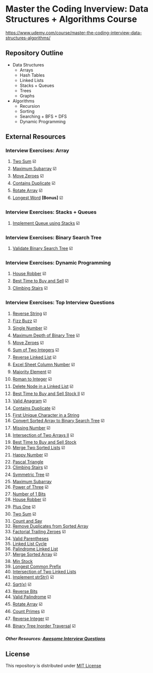 # Master the Coding Inverview: Data Structures + Algorithms Course

https://www.udemy.com/course/master-the-coding-interview-data-structures-algorithms/

## Repository Outline
- Data Structures
  - Arrays 
  - Hash Tables
  - Linked Lists
  - Stacks + Queues
  - Trees
  - Graphs
- Algorithms
  - Recursion
  - Sorting
  - Searching + BFS + DFS
  - Dynamic Programming

## External Resources
### Interview Exercises: Array
1. [Two Sum](https://leetcode.com/problems/two-sum/description/) ☑️
2. [Maximum Subarray](https://leetcode.com/problems/maximum-subarray/description/) ☑️
3. [Move Zeroes](https://leetcode.com/problems/move-zeroes/description/) ☑️
4. [Contains Duplicate](https://leetcode.com/problems/contains-duplicate/description/) ☑️
5. [Rotate Array](https://leetcode.com/problems/rotate-array/description/) ☑️
6. [Longest Word](https://coderbyte.com/information/Longest%20Word) __[Bonus]__ ☑️

### Interview Exercises: Stacks + Queues
1. [Implement Queue using Stacks](https://leetcode.com/problems/implement-queue-using-stacks/) ☑️

### Interview Exercises: Binary Search Tree
1. [Validate Binary Search Tree](https://leetcode.com/problems/validate-binary-search-tree/) ☑️

### Interview Exercises: Dynamic Programming
1. [House Robber](https://leetcode.com/problems/house-robber/submissions/) ☑️
2. [Best Time to Buy and Sell](https://leetcode.com/problems/best-time-to-buy-and-sell-stock/submissions/) ☑️
3. [Climbing Stairs](https://leetcode.com/problems/climbing-stairs/submissions/) ☑️

### Interview Exercises: Top Interview Questions
1. [Reverse String](https://leetcode.com/problems/reverse-string/) ☑️
2. [Fizz Buzz](https://leetcode.com/problems/fizz-buzz/) ☑️
3. [Single Number](https://leetcode.com/problems/single-number/) ☑️
4. [Maximum Depth of Binary Tree](https://leetcode.com/problems/maximum-depth-of-binary-tree/) ☑️
5. [Move Zeroes](https://leetcode.com/problems/move-zeroes/) ☑️
6. [Sum of Two Integers](https://leetcode.com/problems/sum-of-two-integers/) ☑️
7. [Reverse Linked List](https://leetcode.com/problems/reverse-linked-list/) ☑️ 
8. [Excel Sheet Column Number](https://leetcode.com/problems/excel-sheet-column-number/) ☑️
9. [Majority Element](https://leetcode.com/problems/majority-element/) ☑️
10. [Roman to Integer](https://leetcode.com/problems/roman-to-integer/) ☑️
11. [Delete Node in a Linked List](https://leetcode.com/problems/delete-node-in-a-linked-list/) ☑️
12. [Best Time to Buy and Sell Stock II](https://leetcode.com/problems/best-time-to-buy-and-sell-stock-ii/) ☑️
13. [Valid Anagram](https://leetcode.com/problems/valid-anagram/) ☑️
14. [Contains Duplicate](https://leetcode.com/problems/contains-duplicate/) ☑️
15. [First Unique Character in a String](https://leetcode.com/problems/first-unique-character-in-a-string/)
16. [Convert Sorted Array to Binary Search Tree](https://leetcode.com/problems/convert-sorted-array-to-binary-search-tree/) ☑️
17. [Missing Number](https://leetcode.com/problems/missing-number/) ☑️
18. [Intersection of Two Arrays II](https://leetcode.com/problems/intersection-of-two-arrays-ii/) ☑️
19. [Best Time to Buy and Sell Stock](https://leetcode.com/problems/best-time-to-buy-and-sell-stock/)
20. [Merge Two Sorted Lists](https://leetcode.com/problems/merge-two-sorted-lists/) ☑️
21. [Happy Number](https://leetcode.com/problems/happy-number/) ☑️
22. [Pascal Triangle](https://leetcode.com/problems/pascals-triangle/)
24. [Climbing Stairs](https://leetcode.com/problems/climbing-stairs/) ☑️
25. [Symmetric Tree](https://leetcode.com/problems/symmetric-tree/) ☑️
26. [Maximum Subarray](https://leetcode.com/problems/maximum-subarray/)
27. [Power of Three](https://leetcode.com/problems/power-of-three/) ☑️
28. [Number of 1 Bits](https://leetcode.com/problems/number-of-1-bits/)
29. [House Robber](https://leetcode.com/problems/house-robber/) ☑️
30. [Plus One](https://leetcode.com/problems/plus-one/) ☑️
31. [Two Sum](https://leetcode.com/problems/two-sum/) ☑️
32. [Count and Say](https://leetcode.com/problems/count-and-say/)
33. [Remove Duplicates from Sorted Array](https://leetcode.com/problems/remove-duplicates-from-sorted-array/)
34. [Factorial Trailing Zeroes](https://leetcode.com/problems/factorial-trailing-zeroes/) ☑️
35. [Valid Parentheses](https://leetcode.com/problems/valid-parentheses/)
36. [Linked List Cycle](https://leetcode.com/problems/linked-list-cycle/)
37. [Palindrome Linked List](https://leetcode.com/problems/palindrome-linked-list/)
38. [Merge Sorted Array](https://leetcode.com/problems/merge-sorted-array/) ☑️
39. [Min Stock](https://leetcode.com/problems/min-stack/)
40. [Longest Common Prefix](https://leetcode.com/problems/longest-common-prefix/)
41. [Intersection of Two Linked Lists](https://leetcode.com/problems/intersection-of-two-linked-lists/)
42. [Implement strStr()](https://leetcode.com/problems/implement-strstr/) ☑️
43. [Sqrt(x)](https://leetcode.com/problems/sqrtx/) ☑️
44. [Reverse Bits](https://leetcode.com/problems/reverse-bits/)
45. [Valid Palindrome](https://leetcode.com/problems/valid-palindrome/) ☑️
46. [Rotate Array](https://leetcode.com/problems/rotate-array/) ☑️
47. [Count Primes](https://leetcode.com/problems/count-primes/) ☑️
48. [Reverse Integer](https://leetcode.com/problems/reverse-integer/) ☑️
49. [Binary Tree Inorder Traversal](https://leetcode.com/problems/binary-tree-inorder-traversal/) ☑️

##### Other Resources: [Awesome Interview Questions](https://github.com/DopplerHQ/awesome-interview-questions)

## License
This repository is distributed under [MIT License](https://github.com/luangtatipsy/master-the-code-interview/blob/main/LICENSE)
